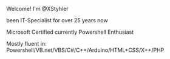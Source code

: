 Welcome!
I'm @XStyhler

been IT-Specialist for over 25 years now

Microsoft Certified
currently Powershell Enthusiast

Mostly fluent in: Powershell/VB.net/VBS/C#/C++/Arduino/HTML+CSS/X++/PHP

<!---
- 👋 Hi, I’m @XStyhler
- 👀 I’m interested in ...
- 🌱 I’m currently learning ...
- 💞️ I’m looking to collaborate on ...
- 📫 How to reach me ...
- 😄 Pronouns: ...
- ⚡ Fun fact: ...
--->
<!---
XStyhler/XStyhler is a ✨ special ✨ repository because its `README.md` (this file) appears on your GitHub profile.
You can click the Preview link to take a look at your changes.
--->
